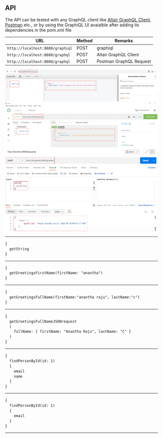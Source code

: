 ## API

The API can be tested with any GraphQL client like [Altair GraphQL Client](https://altair.sirmuel.design/), [Postman](https://www.postman.com/) etc., or by using the GraphiQL UI avaialble after adding its dependencies in the pom.xml file

|                                          URL               | Method |         Remarks        |
|------------------------------------------------------------|--------|------------------------|
|`http://localhost:8080/graphiql`                            | POST   |graphiql                |
|`http://localhost:8080/graphql`                             | POST   |Altair GraphQL Client   |
|`http://localhost:8080/graphql`                             | POST   |Postman GraphQL Request |

<div style="text-align:center"><img src="images\graphiql.PNG" /></div>    

<div style="text-align:center"><img src="images\altair-graphql-client.PNG" /></div>

<div style="text-align:center"><img src="images\postman-graphql-request.PNG" /></div>

---

```txt 
{
  getString
}
```

---

```txt 
{
  getGreetingsFirstName(firstName: "anantha")
}
```

---

```txt 
{
  getGreetingsFullName(firstName:"anantha raju", lastName:"c")
}
```

---

```txt 
{
  getGreetingsFullNameJSONrequest
  (
    fullName: { firstName: "Anantha Raju", lastName: "C" }
  )
}
```

---

```txt 
{
  findPersonById(id: 1) 
  {
    email
    name
  }
}
```

---

```txt 
{
  findPersonById(id: 1) 
  {
    email
  }
}
```

---